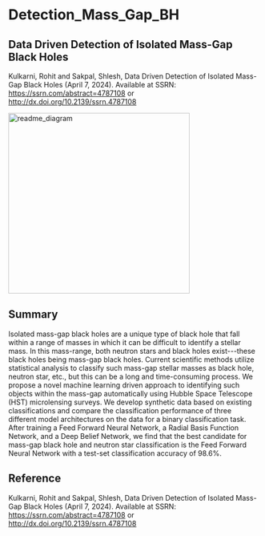 # Detection_Mass_Gap_BH

## Data Driven Detection of Isolated Mass-Gap Black Holes
Kulkarni, Rohit and Sakpal, Shlesh, Data Driven Detection of Isolated Mass-Gap Black Holes (April 7, 2024). Available at SSRN: https://ssrn.com/abstract=4787108 or http://dx.doi.org/10.2139/ssrn.4787108 

<img width="362" height="360" alt="readme_diagram" src="https://github.com/user-attachments/assets/4ee68431-e9be-4b1d-877b-bd53c7f3c7f2" />
 
## Summary
Isolated mass-gap black holes are a unique type of black hole that fall within a range of masses in which it can be difficult to identify a stellar mass. In this mass-range, both neutron stars and black holes exist---these black holes being mass-gap black holes. Current scientific methods utilize statistical analysis to classify such mass-gap stellar masses as black hole, neutron star, etc., but this can be a long and time-consuming process. We propose a novel machine learning driven approach to identifying such objects within the mass-gap automatically using Hubble Space Telescope (HST) microlensing surveys. We develop synthetic data based on existing classifications and compare the classification performance of three different model architectures on the data for a binary classification task. After training a Feed Forward Neural Network, a Radial Basis Function Network, and a Deep Belief Network, we find that the best candidate for mass-gap black hole and neutron star classification is the Feed Forward Neural Network with a test-set classification accuracy of 98.6%.

## Reference
Kulkarni, Rohit and Sakpal, Shlesh, Data Driven Detection of Isolated Mass-Gap Black Holes (April 7, 2024). Available at SSRN: https://ssrn.com/abstract=4787108 or http://dx.doi.org/10.2139/ssrn.4787108 
